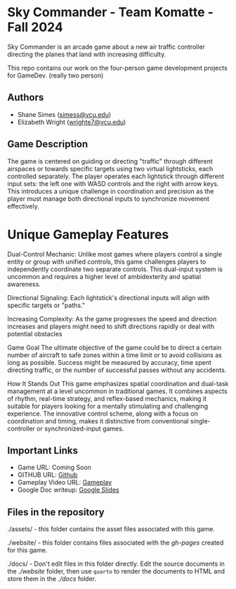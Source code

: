 # Sky Commander - Team Komatte - Fall 2024

Sky Commander is an arcade game about a new air traffic controller directing the
planes that land with increasing difficulty.

This repo contains our work on the four-person game development projects for GameDev. (really two person)

## Authors

- Shane Simes (simess@vcu.edu)
- Elizabeth Wright (wrighte7@vcu.edu)

## Game Description

The game is centered on guiding or directing "traffic" through different airspaces or towards specific targets using two virtual lightsticks, each controlled separately. The player operates each lightstick through different input sets: the left one with WASD controls and the right with arrow keys. This introduces a unique challenge in coordination and precision as the player must manage both directional inputs to synchronize movement effectively.

# Unique Gameplay Features

Dual-Control Mechanic: Unlike most games where players control a single entity or group with unified controls, this game challenges players to independently coordinate two separate controls. This dual-input system is uncommon and requires a higher level of ambidexterity and spatial awareness.

Directional Signaling: Each lightstick's directional inputs will align with specific targets or "paths."

Increasing Complexity: As the game progresses the speed and direction increases and players might need to shift directions rapidly or deal with potential obstacles

Game Goal
The ultimate objective of the game could be to direct a certain number of aircraft to safe zones within a time limit or to avoid collisions as long as possible. Success might be measured by accuracy, time spent directing traffic, or the number of successful passes without any accidents.

How It Stands Out
This game emphasizes spatial coordination and dual-task management at a level uncommon in traditional games. It combines aspects of rhythm, real-time strategy, and reflex-based mechanics, making it suitable for players looking for a mentally stimulating and challenging experience. The innovative control scheme, along with a focus on coordination and timing, makes it distinctive from conventional single-controller or synchronized-input games.

## Important Links

- Game URL: Coming Soon
- GITHUB URL: [Github](https://github.com/cmsc-vcu/gamedev-fa2024-final-simess101)
- Gameplay Video URL: [Gameplay](https://drive.google.com/file/d/1mRok9djswVITix_jfsby5tsdooplVG7n/view?usp=sharing)
- Google Doc writeup: [Google Slides](https://docs.google.com/presentation/d/1LPPghLMnG5b44LMmLlWRv0oJis3UIuFD3I0qyjA1r8Q/edit?usp=sharing)

## Files in the repository

./assets/ - this folder contains the asset files associated with this game.

./website/ - this folder contains files associated with the _gh-pages_ created for this game.

./docs/ - Don't edit files in this folder directly. Edit the source documents in the _./website_ folder, then use `quarto` to render the documents to HTML and store them in the _./docs_ folder.
